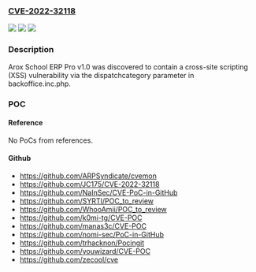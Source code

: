 ### [CVE-2022-32118](https://cve.mitre.org/cgi-bin/cvename.cgi?name=CVE-2022-32118)
![](https://img.shields.io/static/v1?label=Product&message=n%2Fa&color=blue)
![](https://img.shields.io/static/v1?label=Version&message=n%2Fa&color=blue)
![](https://img.shields.io/static/v1?label=Vulnerability&message=n%2Fa&color=brighgreen)

### Description

Arox School ERP Pro v1.0 was discovered to contain a cross-site scripting (XSS) vulnerability via the dispatchcategory parameter in backoffice.inc.php.

### POC

#### Reference
No PoCs from references.

#### Github
- https://github.com/ARPSyndicate/cvemon
- https://github.com/JC175/CVE-2022-32118
- https://github.com/NaInSec/CVE-PoC-in-GitHub
- https://github.com/SYRTI/POC_to_review
- https://github.com/WhooAmii/POC_to_review
- https://github.com/k0mi-tg/CVE-POC
- https://github.com/manas3c/CVE-POC
- https://github.com/nomi-sec/PoC-in-GitHub
- https://github.com/trhacknon/Pocingit
- https://github.com/youwizard/CVE-POC
- https://github.com/zecool/cve

